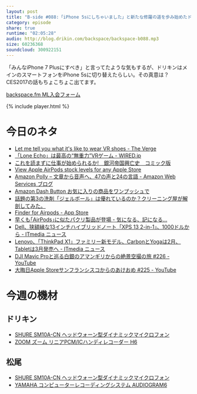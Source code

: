 ```yaml
---
layout: post
title: "B-side #088:「iPhone 5sにしちゃいました」と新たな修羅の道を歩み始めたドリキン"
category: episode
share: true
runtime: "02:05:28"
audio: http://blog.drikin.com/backspace/backspace-b088.mp3
size: 60236368
soundcloud: 300922151 
---
```


「みんなiPhone 7 Plusにすべき」と言ってたような気もするが、ドリキンはメインのスマートフォンをiPhone 5sに切り替えたらしい。その真意は？　CES2017の話もちょこちょこ出てます。

[backspace.fm ML入会フォーム](http://backspace.us11.list-manage.com/subscribe?u=09c933bd3997c1d16dbed156a&id=84b6529b91)

{% include player.html %}

# 今日のネタ

* [Let me tell you what it's like to wear VR shoes - The Verge](http://www.theverge.com/ces/2017/1/3/14162032/taclim-vr-shoes-hands-on-ces-2017)
* [「Lone Echo」は最高の“無重力”VRゲーム - WIRED.jp](http://wired.jp/2017/01/03/lone-echo/?utm_source=amp&utm_medium=organic&utm_campaign=wired_amp)
* [これを読まずに仕事が始められるか!　銀河帝国興亡史　コミック版](http://d.hatena.ne.jp/shi3z/20170104/1483480756)
* [View Apple AirPods stock levels for any Apple Store](https://airpods.isinstock.com/locations)
* [Amazon Polly – 文章から音声へ、47の声と24の言語 - Amazon Web Services ブログ](https://aws.amazon.com/jp/blogs/news/polly-text-to-speech-in-47-voices-and-24-languages/)
* [Amazon Dash Button お気に入りの商品をワンプッシュで](https://www.amazon.co.jp/s/ref=lp_2408695051_nr_n_3?fst=as%3Aoff&amp;rh=n%3A2250738051%2Cn%3A%212250739051%2Cn%3A2408695051%2Cn%3A4752863051&amp;bbn=2408695051&amp;ie=UTF8&amp;qid=1483489563&amp;rnid=2408695051)
* [話題の第3の洗剤「ジェルボール」は優れているのか？クリーニング屋が解剖してみた。](http://curasutas.jp/blog/archives/511)
* [Finder for Airpods - App Store](https://itunes.apple.com/jp/app/finder-for-airpods-find-your/id1187777468?mt=8)
* [早くも｢AirPods｣に似たパクリ製品が登場 - 気になる、記になる…](http://taisy0.com/2017/01/04/78287.html)
* [Dell、狭額縁な13インチハイブリッドノート「XPS 13 2-in-1」、1000ドルから - ITmedia ニュース](http://www.itmedia.co.jp/news/articles/1701/03/news013.html)
* [Lenovo、「ThinkPad X1」ファミリー新モデル、CarbonとYogaは2月、Tabletは3月発売へ - ITmedia ニュース](http://www.itmedia.co.jp/news/articles/1701/04/news013.html)
* [DJI Mavic Proと巡る白銀のアマンギリからの絶景空撮の旅 #226 - YouTube](https://www.youtube.com/watch?v=RXJQLHi_z0A)
* [大晦日Apple Storeサンフランシスコからのあけおめ #225 - YouTube](https://www.youtube.com/watch?v=JXUA4-Cg0jY)


# 今週の機材

## ドリキン
* [SHURE  SM10A-CN ヘッドウォーン型ダイナミックマイクロフォン](http://amzn.to/1LXIGkV) 
* [ZOOM ズーム リニアPCM/ICハンディレコーダー H6](http://amzn.to/29BOo5n)

## 松尾
* [SHURE  SM10A-CN ヘッドウォーン型ダイナミックマイクロフォン](http://amzn.to/1LXIGkV) 
* [YAMAHA コンピューターレコーディングシステム AUDIOGRAM6](http://amzn.to/1Rsyq5W)
